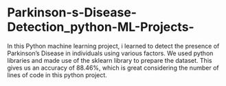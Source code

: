 # Parkinson-s-Disease-Detection_python-ML-Projects-
In this Python machine learning project, i learned to detect the presence of Parkinson’s Disease in individuals using various factors. We used python libraries and made use of the sklearn library to prepare the dataset. This gives us an accuracy of 88.46%, which is great considering the number of lines of code in this python project.
